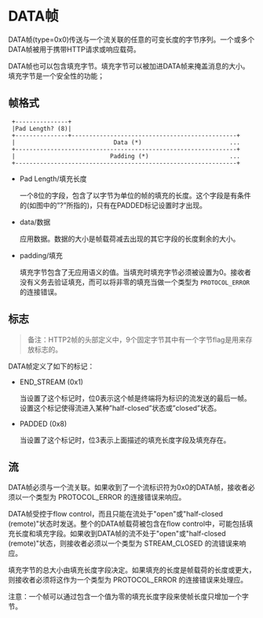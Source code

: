 # DATA帧

DATA帧(type=0x0)传送与一个流关联的任意的可变长度的字节序列。一个或多个DATA帧被用于携带HTTP请求或响应载荷。

DATA帧也可以包含填充字节。填充字节可以被加进DATA帧来掩盖消息的大小。填充字节是一个安全性的功能；

## 帧格式

```
 +---------------+
 |Pad Length? (8)|
 +---------------+-----------------------------------------------+
 |                            Data (*)                         ...
 +---------------------------------------------------------------+
 |                           Padding (*)                       ...
 +---------------------------------------------------------------+
```



- Pad Length/填充长度

  一个8位的字段，包含了以字节为单位的帧的填充的长度。这个字段是有条件的(如图中的”?”所指的)，只有在PADDED标记设置时才出现。

- data/数据

  应用数据。数据的大小是帧载荷减去出现的其它字段的长度剩余的大小。

- padding/填充

  填充字节包含了无应用语义的值。当填充时填充字节必须被设置为0。接收者没有义务去验证填充，而可以将非零的填充当做一个类型为 `PROTOCOL_ERROR` 的连接错误。

## 标志

> 备注：HTTP2帧的头部定义中，9个固定字节其中有一个字节flag是用来存放标志的。

DATA帧定义了如下的标记：

- END_STREAM (0x1)

  当设置了这个标记时，位0表示这个帧是终端将为标识的流发送的最后一帧。设置这个标记使得流进入某种”half-closed”状态或”closed”状态。

- PADDED (0x8)

  当设置了这个标记时，位3表示上面描述的填充长度字段及填充存在。

## 流

DATA帧必须与一个流关联。如果收到了一个流标识符为0x0的DATA帧，接收者必须以一个类型为 PROTOCOL_ERROR 的连接错误来响应。

DATA帧受控于flow control，而且只能在流处于"open"或"half-closed (remote)"状态时发送。整个的DATA帧载荷被包含在flow control中，可能包括填充长度和填充字段。如果收到DATA帧的流不处于"open"或"half-closed (remote)"状态，则接收者必须以一个类型为 STREAM_CLOSED 的流错误来响应。

填充字节的总大小由填充长度字段决定。如果填充的长度是帧载荷的长度或更大，则接收者必须将这作为一个类型为  PROTOCOL_ERROR 的连接错误来处理应。

注意：一个帧可以通过包含一个值为零的填充长度字段来使帧长度只增加一个字节。

